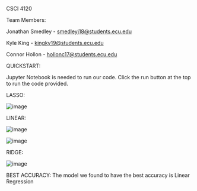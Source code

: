 CSCI 4120

Team Members:

Jonathan Smedley - smedleyj18@students.ecu.edu

Kyle King - kingky19@students.ecu.edu

Connor Hollon - hollonc17@students.ecu.edu

QUICKSTART:

Jupyter Notebook is needed to run our code. Click the run button at the top to run the code provided.


LASSO:


![image](https://user-images.githubusercontent.com/105615350/195757862-afd28e95-2d84-4dd1-9b5e-bd025c47524c.png)

LINEAR:


![image](https://user-images.githubusercontent.com/105615350/195757948-4d8bf824-befd-434c-8e7a-2a0f2cf2cc80.png)

![image](https://user-images.githubusercontent.com/105615350/195758074-4bbbec64-bfae-437c-b0b9-628b209538c9.png)

RIDGE:


![image](https://user-images.githubusercontent.com/105615350/195758003-93575b10-e5b9-46ea-8d82-0c42f19feff8.png)

BEST ACCURACY:
 The model we found to have the best accuracy is Linear Regression 


